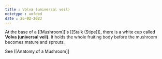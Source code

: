 ```yaml
---
title : Volva (universal veil)
notetype : unfeed
date : 26-02-2023
---
```


At the base of a [[Mushroom]]'s [[Stalk (Stipe)]], there is a white cup called **Volva (universal veil)**. It holds the whole fruiting body before the mushroom becomes mature and sprouts.

See [[Anatomy of a Mushroom]]